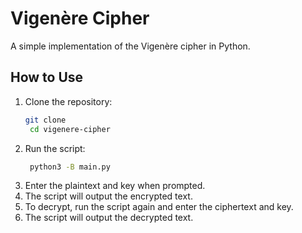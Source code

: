 
# Vigenère Cipher
A simple implementation of the Vigenère cipher in Python.

## How to Use
1. Clone the repository:
   ```bash
   git clone
    cd vigenere-cipher
    ```
2. Run the script:
   ```bash
    python3 -B main.py
    ```
3. Enter the plaintext and key when prompted.
4. The script will output the encrypted text.
5. To decrypt, run the script again and enter the ciphertext and key.
6. The script will output the decrypted text.

